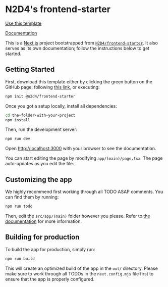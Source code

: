# N2D4's frontend-starter

[Use this template](https://github.com/new?template_name=frontend-starter&template_owner=N2D4)

[Documentation](https://n2d4.github.io/frontend-starter)

This is a [Next.js](https://nextjs.org/) project bootstrapped from [`N2D4/frontend-starter`](https://github.com/N2D4/frontend-starter). It also serves as its own documentation; follow the instructions below to get started.

## Getting Started

First, download this template either by clicking the green button on the GitHub page, following [this link](https://github.com/new?template_name=frontend-starter&template_owner=N2D4), or executing:

```sh
npm init @n2d4/frontend-starter
```

Once you got a setup locally, install all dependencies:

```sh
cd the-folder-with-your-project
npm install
```

Then, run the development server:

```sh
npm run dev
```

Open [http://localhost:3000](http://localhost:3000) with your browser to see the documentation.

You can start editing the page by modifying `app/(main)/page.tsx`. The page auto-updates as you edit the file.

## Customizing the app

We highly recommend first working through all TODO<!-- --> ASAP comments. You can find them by running:

```sh
npm run todo
```

Then, edit the `src/app/(main)` folder however you please. Refer to [the documentation](https://n2d4.github.io/frontend-starter) for more information.

## Building for production

To build the app for production, simply run:

```sh
npm run build
```

This will create an optimized build of the app in the `out/` directory. Please make sure to work through all TODOs in the `next.config.mjs` file first to ensure that the app is properly configured.
